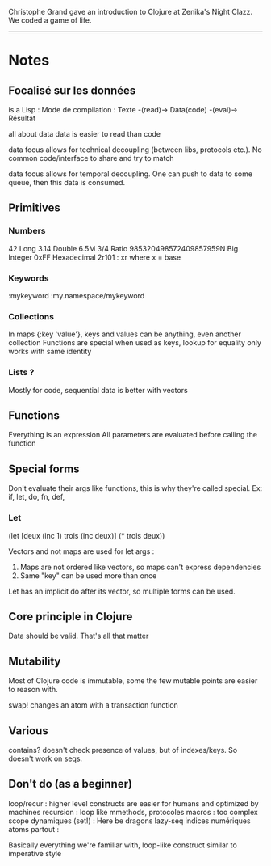 Christophe Grand gave an introduction to Clojure at Zenika's Night Clazz. We coded a game of life.

-------------------------------------

Notes
=====

Focalisé sur les données
------------------------

is a Lisp :
Mode de compilation :
Texte -(read)-> Data(code) -(eval)-> Résultat

all about data
data is easier to read than code

data focus allows for technical decoupling (between libs, protocols etc.). No common code/interface to share and try to match

data focus allows for temporal decoupling. One can push to data to some queue, then this data is consumed.

Primitives
----------

### Numbers

42 Long
3.14 Double
6.5M
3/4 Ratio
985320498572409857959N Big Integer
0xFF Hexadecimal
2r101 : xr where x = base

### Keywords

:mykeyword
:my.namespace/mykeyword


### Collections

In maps {:key 'value'}, keys and values can be anything, even another collection
Functions are special when used as keys, lookup for equality only works with same identity

### Lists ?

Mostly for code, sequential data is better with vectors

Functions
---------

Everything is an expression
All parameters are evaluated before calling the function

Special forms
-------------

Don't evaluate their args like functions, this is why they're called special. Ex: if, let, do, fn, def,

### Let

(let [deux (inc 1)
      trois (inc deux)]
    (* trois deux))

Vectors and not maps are used for let args :
1. Maps are not ordered like vectors, so maps can't express dependencies
2. Same "key" can be used more than once

Let has an implicit do after its vector, so multiple forms can be used.

Core principle in Clojure
-------------------------

Data should be valid. That's all that matter

Mutability
----------

Most of Clojure code is immutable, some the few mutable points are easier to reason with.

swap! changes an atom with a transaction function

Various
-------

contains? doesn't check presence of values, but of indexes/keys. So doesn't work on seqs.

Don't do (as a beginner)
--------

loop/recur : higher level constructs are easier for humans and optimized by machines
recursion : loop like
mmethods, protocoles
macros : too complex
scope dynamiques (set!) : Here be dragons
lazy-seq
indices numériques
atoms partout :

Basically everything we're familiar with, loop-like construct similar to imperative style
